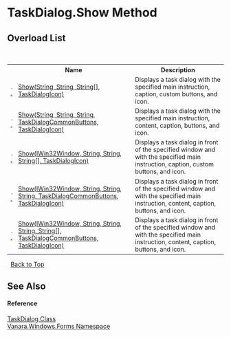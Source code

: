 # TaskDialog.Show Method 
 


## Overload List
&nbsp;<table><tr><th></th><th>Name</th><th>Description</th></tr><tr><td>![Public method](media/pubmethod.gif "Public method")![Static member](media/static.gif "Static member")</td><td><a href="4ed49d18-6ec2-76b2-83c2-e4e7a7e6226c">Show(String, String, String[], TaskDialogIcon)</a></td><td>
Displays a task dialog with the specified main instruction, caption, custom buttons, and icon.</td></tr><tr><td>![Public method](media/pubmethod.gif "Public method")![Static member](media/static.gif "Static member")</td><td><a href="05e7e524-1421-0d5c-6bc0-7a9f3fed77fe">Show(String, String, String, TaskDialogCommonButtons, TaskDialogIcon)</a></td><td>
Displays a task dialog with the specified main instruction, content, caption, buttons, and icon.</td></tr><tr><td>![Public method](media/pubmethod.gif "Public method")![Static member](media/static.gif "Static member")</td><td><a href="4b29b1e1-f885-b092-5587-8693977b0f0f">Show(IWin32Window, String, String, String[], TaskDialogIcon)</a></td><td>
Displays a task dialog in front of the specified window and with the specified main instruction, caption, custom buttons, and icon.</td></tr><tr><td>![Public method](media/pubmethod.gif "Public method")![Static member](media/static.gif "Static member")</td><td><a href="bfa82959-8a8a-10c4-fcb7-9e5b0632bc77">Show(IWin32Window, String, String, String, TaskDialogCommonButtons, TaskDialogIcon)</a></td><td>
Displays a task dialog in front of the specified window and with the specified main instruction, content, caption, buttons, and icon.</td></tr><tr><td>![Public method](media/pubmethod.gif "Public method")![Static member](media/static.gif "Static member")</td><td><a href="e858e289-8566-6f1e-0b9e-08a068f317b0">Show(IWin32Window, String, String, String, String[], TaskDialogCommonButtons, TaskDialogIcon)</a></td><td>
Displays a task dialog in front of the specified window and with the specified main instruction, content, caption, buttons, and icon.</td></tr></table>&nbsp;
<a href="#taskdialog.show-method">Back to Top</a>

## See Also


#### Reference
<a href="0e4976bb-9701-b107-c589-9d00dabbbae0">TaskDialog Class</a><br /><a href="c580cf52-4028-70db-28d0-f9b1abc03861">Vanara.Windows.Forms Namespace</a><br />